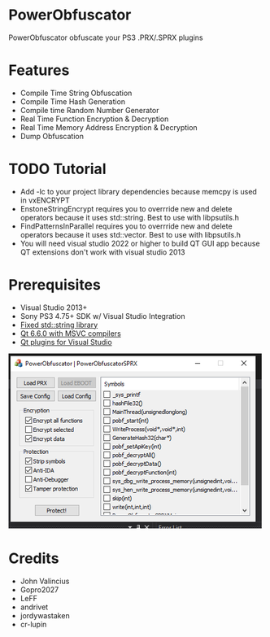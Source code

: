 # PowerObfuscator
PowerObfuscator obfuscate your PS3 .PRX/.SPRX plugins

# Features
- Compile Time String Obfuscation
- Compile Time Hash Generation
- Compile time Random Number Generator
- Real Time Function Encryption & Decryption
- Real Time Memory Address Encryption & Decryption
- Dump Obfuscation


# TODO Tutorial
- Add -lc to your project library dependencies because memcpy is used in vxENCRYPT
- EnstoneStringEncrypt requires you to overrride new and delete operators because it uses std::string. Best to use with libpsutils.h
- FindPatternsInParallel requires you to overrride new and delete operators because it uses std::vector. Best to use with libpsutils.h
- You will need visual studio 2022 or higher to build QT GUI app because QT extensions don't work with visual studio 2013 

 
# Prerequisites
- Visual Studio 2013+
- Sony PS3 4.75+ SDK w/ Visual Studio Integration
- [Fixed std::string library](https://github.com/skiff/libpsutil/releases)
- [Qt 6.6.0 with MSVC compilers](https://www.qt.io/download-qt-installer)
- [Qt plugins for Visual Studio](https://www.youtube.com/watch?v=rH2Kq2BIGVs)

![Preview](https://github.com/TheRouletteBoi/PowerObfuscator/blob/master/Assets/Screenshots/Preview.PNG)


# Credits
- John Valincius
- Gopro2027
- LeFF
- andrivet
- jordywastaken
- cr-lupin
